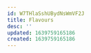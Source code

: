 ```yaml
---
id: W7THlaSshUBydNsWmVF2J
title: Flavours
desc: ''
updated: 1639759165186
created: 1639759165186
---
```


